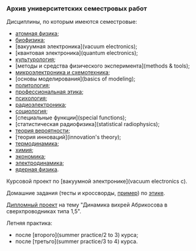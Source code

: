 ### Архив университетских семестровых работ

Дисциплины, по которым имеются семестровые:
* [атомная физика](atomic);
* [биофизика](biophysics);
* [вакуумная электроника](vacuum electronics);
* [квантовая электроника](quantum electronics);
* [культурология](culturology);
* [методы и средства физического эксперимента](methods & tools);
* [микроэлектроника и схемотехника](microelectronics);
* [основы моделирования](basics of modeling);
* [политология](politology);
* [профессиональная этика](ethics);
* [психология](psycho);
* [радиоэлектроника](radioelectronics);
* [социология](sociology);
* [специальные функции](special functions);
* [статистическая радиофизика](statistical radiophysics);
* [теория вероятности](probability);
* [теория инноваций](innovation's theory);
* [термодинамика](thermodynamics);
* [химия](chemistry);
* [экономика](economics);
* [электродинамика](electrodynamics);
* [ядерная физика](nuclear).

Курсовой проект по [вакуумной электронике](vacuum electronics c).

Домашние задания (тесты и кроссворды, [пример](ethics/mediacross_1.pdf)) по [этике](ethics).

[Дипломный проект](diploma) на тему "Динамика вихрей Абрикосова в сверхпроводниках типа 1,5".

Летняя практика:
* после [второго](summer practice/2 to 3) курса;
* после [третьго](summer practice/3 to 4) курса.
